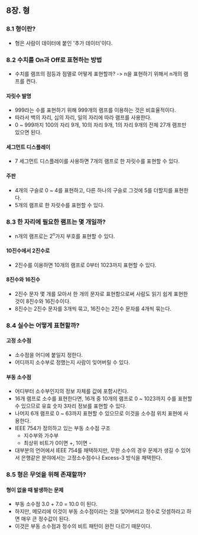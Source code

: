 ## 8장. 형
### 8.1 형이란?
- 형은 사람이 데이터에 붙인 '추가 데이터'이다.

### 8.2 수치를 On과 Off로 표현하는 방법
- 수치를 램프의 점등과 점멸로 어떻게 표현할까? -> n을 표현하기 위해서 n개의 램프를 켠다.

#### 자릿수 발명
- 999라는 수를 표현하기 위해 999개의 램프를 이용하는 것은 비효율적이다.
- 따라서 백의 자리, 십의 자리, 일의 자리에 따라 램프를 사용한다.
- 0 ~ 999까지 100의 자리 9개, 10의 자리 9개, 1의 자리 9개의 전체 27개 램프만 있으면 된다.

#### 세그먼트 디스플레이
- 7 세그먼트 디스플레이를 사용하면 7개의 램프로 한 자릿수를 표현할 수 있다.

#### 주판
- 4개의 구슬로 0 ~ 4를 표현하고, 다른 하나의 구슬로 그것에 5를 더할지를 표현한다.
- 5개의 램프로 한 자릿수를 표현할 수 있다.

### 8.3 한 자리에 필요한 램프는 몇 개일까?
- n개의 램프로는 2<sup>n</sup>가지 부호를 표현할 수 있다.

#### 10진수에서 2진수로
- 2진수를 이용하면 10개의 램프로 0부터 1023까지 표현할 수 있다.

#### 8진수와 16진수
- 2진수 문자 몇 개를 모아서 한 개의 문자로 표현함으로써 사람도 읽기 쉽게 표현한 것이 8진수와 16진수이다.
- 8진수는 2진수 문자를 3개씩 묶고, 16진수는 2진수 문자를 4개씩 묶는다.

### 8.4 실수는 어떻게 표현할까?
#### 고정 소수점
- 소수점을 어디에 붙일지 정한다.
- 어디까지 소수부로 정했는지 사람이 잊어버릴 수 있다.

#### 부동 소수점
- 어디부터 소수부인지의 정보 자체를 값에 포함시킨다.
- 16개 램프로 소수를 표현한다면, 16개 중 10개의 램프로 0 ~ 1023까지 수를 표현할 수 있으므로 유효 숫자 3자리 정보를 표현할 수 있다.
- 나머지 6개 램프로 0 ~ 63까지 표현할 수 있으므로 이것을 소수점 위치 표현에 사용한다.
- IEEE 754가 정의하고 있는 부동 소수점 구조
  - 지수부와 가수부
  - 최상위 비트가 0이면 +, 1이면 -
- 대부분의 언어에서 IEEE 754를 채택하지만, 무한 소수의 경우 문제가 생길 수 있어서 은행같은 분야에서는 고정소수점수나 Excess-3 방식을 채택한다.

### 8.5 형은 무엇을 위해 존재할까?
#### 형이 없을 때 발생하는 문제
- 부동 소수점 3.0 + 7.0 = 10.0 이 된다.
- 하지만, 메모리에 이것이 부동 소수점이라는 것을 잊어버리고 정수로 덧셈하라고 하면 매우 큰 정수값이 된다.
- 이것은 부동 소수점과 정수의 비트 패턴이 완전 다르기 때문이다.
